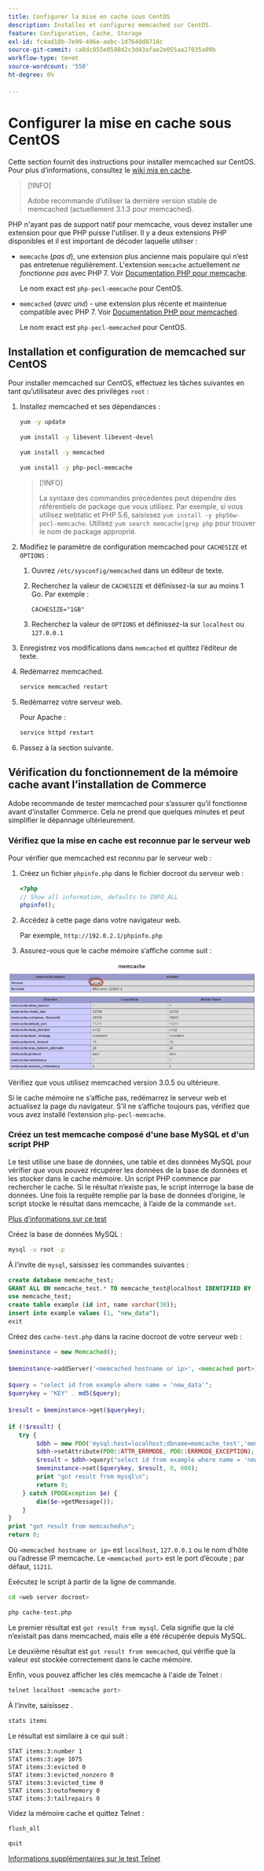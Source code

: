```yaml
---
title: Configurer la mise en cache sous CentOS
description: Installez et configurez memcached sur CentOS.
feature: Configuration, Cache, Storage
exl-id: fc4ad18b-7e99-496e-aebc-1d7640d8716c
source-git-commit: ca8dc855e0598d2c3d43afae2e055aa27035a09b
workflow-type: tm+mt
source-wordcount: '550'
ht-degree: 0%

---
```


# Configurer la mise en cache sous CentOS

Cette section fournit des instructions pour installer memcached sur CentOS. Pour plus d’informations, consultez le [wiki mis en cache](https://github.com/memcached/old-wiki).

>[!INFO]
>
>Adobe recommande d’utiliser la dernière version stable de memcached (actuellement 3.1.3 pour memcached).

PHP n&#39;ayant pas de support natif pour memcache, vous devez installer une extension pour que PHP puisse l&#39;utiliser. Il y a deux extensions PHP disponibles et il est important de décoder laquelle utiliser :

- `memcache` (_pas d_), une extension plus ancienne mais populaire qui n’est pas entretenue régulièrement.
L&#39;extension `memcache` actuellement _ne fonctionne pas_ avec PHP 7. Voir [Documentation PHP pour memcache](https://www.php.net/manual/en/book.memcache.php).

  Le nom exact est `php-pecl-memcache` pour CentOS.

- `memcached` (_avec un`d`_) - une extension plus récente et maintenue compatible avec PHP 7. Voir [Documentation PHP pour memcached](https://www.php.net/manual/en/book.memcached.php).

  Le nom exact est `php-pecl-memcached` pour CentOS.

## Installation et configuration de memcached sur CentOS

Pour installer memcached sur CentOS, effectuez les tâches suivantes en tant qu’utilisateur avec des privilèges `root` :

1. Installez memcached et ses dépendances :

   ```bash
   yum -y update
   ```

   ```bash
   yum install -y libevent libevent-devel
   ```

   ```bash
   yum install -y memcached
   ```

   ```bash
   yum install -y php-pecl-memcache
   ```

   >[!INFO]
   >
   >La syntaxe des commandes précédentes peut dépendre des référentiels de package que vous utilisez. Par exemple, si vous utilisez webtatic et PHP 5.6, saisissez `yum install -y php56w-pecl-memcache`. Utilisez `yum search memcache|grep php` pour trouver le nom de package approprié.


1. Modifiez le paramètre de configuration memcached pour `CACHESIZE` et `OPTIONS` :

   1. Ouvrez `/etc/sysconfig/memcached` dans un éditeur de texte.
   1. Recherchez la valeur de `CACHESIZE` et définissez-la sur au moins 1 Go. Par exemple :

      ```config
      CACHESIZE="1GB"
      ```

   1. Recherchez la valeur de `OPTIONS` et définissez-la sur `localhost` ou `127.0.0.1`

1. Enregistrez vos modifications dans `memcached` et quittez l’éditeur de texte.
1. Redémarrez memcached.

   ```bash
   service memcached restart
   ```

1. Redémarrez votre serveur web.

   Pour Apache :

   ```bash
   service httpd restart
   ```

1. Passez à la section suivante.

## Vérification du fonctionnement de la mémoire cache avant l’installation de Commerce

Adobe recommande de tester memcached pour s’assurer qu’il fonctionne avant d’installer Commerce. Cela ne prend que quelques minutes et peut simplifier le dépannage ultérieurement.

### Vérifiez que la mise en cache est reconnue par le serveur web

Pour vérifier que memcached est reconnu par le serveur web :

1. Créez un fichier `phpinfo.php` dans le fichier docroot du serveur web :

   ```php
   <?php
   // Show all information, defaults to INFO_ALL
   phpinfo();
   ```

1. Accédez à cette page dans votre navigateur web.

   Par exemple, `http://192.0.2.1/phpinfo.php`

1. Assurez-vous que le cache mémoire s’affiche comme suit :

![Confirmer que le cache mémoire est reconnu par le serveur web](../../assets/configuration/memcache.png)

Vérifiez que vous utilisez memcached version 3.0.5 ou ultérieure.

Si le cache mémoire ne s’affiche pas, redémarrez le serveur web et actualisez la page du navigateur. S’il ne s’affiche toujours pas, vérifiez que vous avez installé l’extension `php-pecl-memcache`.

### Créez un test memcache composé d&#39;une base MySQL et d&#39;un script PHP

Le test utilise une base de données, une table et des données MySQL pour vérifier que vous pouvez récupérer les données de la base de données et les stocker dans le cache mémoire. Un script PHP commence par rechercher le cache. Si le résultat n’existe pas, le script interroge la base de données. Une fois la requête remplie par la base de données d’origine, le script stocke le résultat dans memcache, à l’aide de la commande `set`.

[Plus d’informations sur ce test](https://www.digitalocean.com/community/tutorials/how-to-install-and-use-memcache-on-ubuntu-12-04)

Créez la base de données MySQL :

```bash
mysql -u root -p
```

À l’invite de `mysql`, saisissez les commandes suivantes :

```sql
create database memcache_test;
GRANT ALL ON memcache_test.* TO memcache_test@localhost IDENTIFIED BY 'memcache_test';
use memcache_test;
create table example (id int, name varchar(30));
insert into example values (1, "new_data");
exit
```

Créez des `cache-test.php` dans la racine docroot de votre serveur web :

```php
$meminstance = new Memcached();

$meminstance->addServer('<memcached hostname or ip>', <memcached port>);

$query = "select id from example where name = 'new_data'";
$querykey = "KEY" . md5($query);

$result = $meminstance->get($querykey);

if (!$result) {
   try {
        $dbh = new PDO('mysql:host=localhost;dbname=memcache_test','memcache_test','memcache_test');
        $dbh->setAttribute(PDO::ATTR_ERRMODE, PDO::ERRMODE_EXCEPTION);
        $result = $dbh->query("select id from example where name = 'new_data'")->fetch();
        $meminstance->set($querykey, $result, 0, 600);
        print "got result from mysql\n";
        return 0;
    } catch (PDOException $e) {
        die($e->getMessage());
    }
}
print "got result from memcached\n";
return 0;
```

Où `<memcached hostname or ip>` est `localhost`, `127.0.0.1` ou le nom d’hôte ou l’adresse IP memcache. Le `<memcached port>` est le port d’écoute ; par défaut, `11211`.

Exécutez le script à partir de la ligne de commande.

```bash
cd <web server docroot>
```

```bash
php cache-test.php
```

Le premier résultat est `got result from mysql`. Cela signifie que la clé n’existait pas dans memcached, mais elle a été récupérée depuis MySQL.

Le deuxième résultat est `got result from memcached`, qui vérifie que la valeur est stockée correctement dans le cache mémoire.

Enfin, vous pouvez afficher les clés memcache à l&#39;aide de Telnet :

```bash
telnet localhost <memcache port>
```

À l’invite, saisissez .

```bash
stats items
```

Le résultat est similaire à ce qui suit :

```
STAT items:3:number 1
STAT items:3:age 1075
STAT items:3:evicted 0
STAT items:3:evicted_nonzero 0
STAT items:3:evicted_time 0
STAT items:3:outofmemory 0
STAT items:3:tailrepairs 0
```

Videz la mémoire cache et quittez Telnet :

```bash
flush_all
```

```bash
quit
```

[Informations supplémentaires sur le test Telnet](https://darkcoding.net/software/memcached-list-all-keys/)
